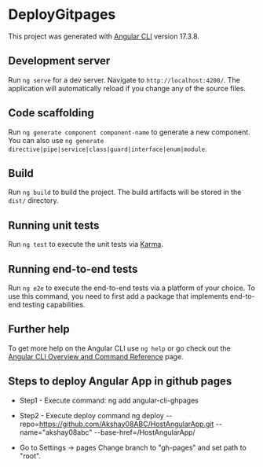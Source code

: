 # DeployGitpages

This project was generated with [Angular CLI](https://github.com/angular/angular-cli) version 17.3.8.

## Development server

Run `ng serve` for a dev server. Navigate to `http://localhost:4200/`. The application will automatically reload if you change any of the source files.

## Code scaffolding

Run `ng generate component component-name` to generate a new component. You can also use `ng generate directive|pipe|service|class|guard|interface|enum|module`.

## Build

Run `ng build` to build the project. The build artifacts will be stored in the `dist/` directory.

## Running unit tests

Run `ng test` to execute the unit tests via [Karma](https://karma-runner.github.io).

## Running end-to-end tests

Run `ng e2e` to execute the end-to-end tests via a platform of your choice. To use this command, you need to first add a package that implements end-to-end testing capabilities.

## Further help

To get more help on the Angular CLI use `ng help` or go check out the [Angular CLI Overview and Command Reference](https://angular.io/cli) page.

## Steps to deploy Angular App in github pages

- Step1 - Execute command:
    ng add angular-cli-ghpages
- Step2 - Execute deploy command
    ng deploy --repo=https://github.com/Akshay08ABC/HostAngularApp.git --name="akshay08abc" 
    --base-href=/HostAngularApp/  

- Go to Settings -> pages 
    Change branch to "gh-pages" and set path to "root".